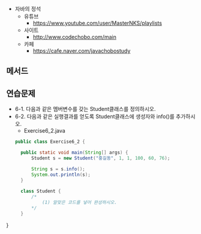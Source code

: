 * 자바의 정석
  - 유튜브 
    - https://www.youtube.com/user/MasterNKS/playlists
  - 사이트
    - http://www.codechobo.com/main
  - 카페
    - https://cafe.naver.com/javachobostudy

## 메서드

## 연습문제
* 6-1. 다음과 같은 멤버변수를 갖는 Student클래스를 정의하시오.
* 6-2. 다음과 같은 실행결과를 얻도록 Student클래스에 생성자와 info()를 추가하시오.
  - Exercise6_2.java
  ```java
  public class Exercise6_2 {

	public static void main(String[] args) {
		Student s = new Student("홍길동", 1, 1, 100, 60, 76);

		String s = s.info();
		System.out.println(s);
	}
	
	class Student {
		/*
		 	(1) 알맞은 코드를 넣어 완성하시오.
		*/
	}

}
  ```


